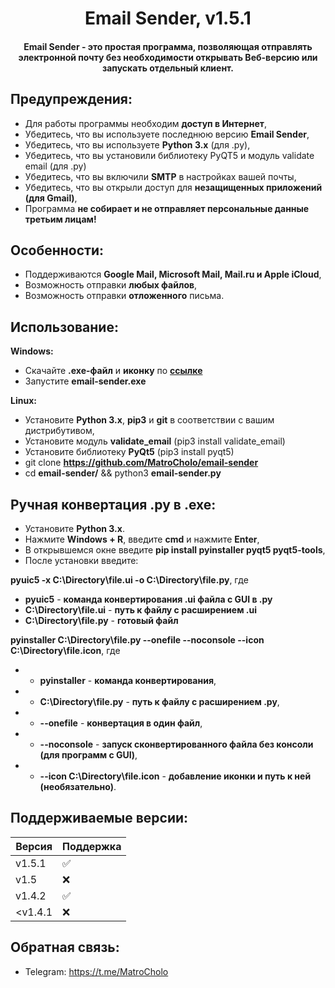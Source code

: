 <h1 align="center">Email Sender, v1.5.1</h1>
<h4 align="center">Email Sender - это простая программа, позволяющая отправлять электронной почту без необходимости открывать Веб-версию или запускать отдельный клиент.</h4>

## Предупреждения:
- Для работы программы необходим **доступ в Интернет**,
- Убедитесь, что вы используете последнюю версию **Email Sender**,
- Убедитесь, что вы используете **Python 3.x** (для .py),
- Убедитесь, что вы установили библиотеку PyQT5 и модуль validate email (для .py)
- Убедитесь, что вы включили **SMTP** в настройках вашей почты,
- Убедитесь, что вы открыли доступ для **незащищенных приложений (для Gmail)**,
- Программа **не собирает и не отправляет персональные данные третьим лицам!**

## Особенности:
- Поддерживаются **Google Mail, Microsoft Mail, Mail.ru и Apple iCloud**,
- Возможность отправки **любых файлов**,
- Возможность отправки **отложенного** письма.

## Использование:
**Windows:**
- Скачайте **.exe-файл** и **иконку** по **[ссылке](https://github.com/MatroCholo/email-sender/releases)**
- Запустите **email-sender.exe**

**Linux:**
- Установите **Python 3.x**, **pip3** и **git** в соответствии с вашим дистрибутивом,
- Установите модуль **validate_email** (pip3 install validate_email)
- Установите библиотеку **PyQt5** (pip3 install pyqt5)
- git clone **https://github.com/MatroCholo/email-sender**
- cd **email-sender/** && python3 **email-sender.py**

## Ручная конвертация .py в .exe:
- Установите **Python 3.x**.
- Нажмите **Windows + R**, введите **cmd** и нажмите **Enter**,
- В открывшемся окне введите **pip install pyinstaller pyqt5 pyqt5-tools**,
- После установки введите:

**pyuic5 -x C:\Directory\file.ui -o C:\Directory\file.py**, где
- **pyuic5** - **команда конвертирования .ui файла с GUI в .py**
- **C:\Directory\file.ui** - **путь к файлу с расширением .ui** 
- **C:\Directory\file.py** - **готовый файл**

**pyinstaller C:\Directory\file.py --onefile --noconsole --icon C:\Directory\file.icon**, где
- - **pyinstaller** - **команда конвертирования**,
- - **C:\Directory\file.py** - **путь к файлу с расширением .py**,
- - **--onefile** - **конвертация в один файл**,
- - **--noconsole** - **запуск сконвертированного файла без консоли (для программ с GUI)**,
- - **--icon C:\Directory\file.icon** - **добавление иконки и путь к ней (необязательно)**.

## Поддерживаемые версии:

| Версия       | Поддержка          |
| -------------| ------------------ |
| v1.5.1       | :white_check_mark: |
| v1.5         | :x:                |
| v1.4.2       | :white_check_mark: |
| <v1.4.1      | :x:                |


## Обратная связь:
- Telegram: https://t.me/MatroCholo
